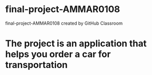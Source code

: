 # final-project-AMMAR0108
final-project-AMMAR0108 created by GitHub Classroom
<h1>The project is an application that helps you order a car for transportation<h1>
